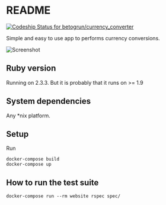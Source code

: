 # README

[ ![Codeship Status for betogrun/currency_converter](https://app.codeship.com/projects/3db7b8f0-11dd-0135-994f-22e72ba4c995/status?branch=master)](https://app.codeship.com/projects/216828)

Simple and easy to use app to performs currency conversions.

![Screenshot](http://res.cloudinary.com/betogrun/image/upload/v1493858501/screencapture-0-0-0-0-3000-1493858425590_xep2li.png)

## Ruby version

Running on 2.3.3. But it is probably that it runs on >= 1.9

## System dependencies

Any *nix platform.

## Setup

Run
```
docker-compose build
docker-compose up
```

## How to run the test suite
```
docker-compose run --rm website rspec spec/
```
